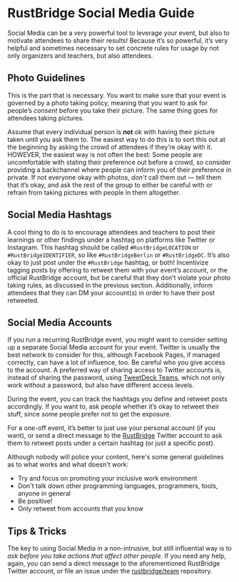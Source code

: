 # RustBridge Social Media Guide
Social Media can be a very powerful tool to leverage your event, but also to motivate attendees to share their results! Because it’s so powerful, it’s very helpful and sometimes necessary to set concrete rules for usage by not only organizers and teachers, but also attendees.


## Photo Guidelines

This is the part that is necessary. You want to make sure that your event is governed by a photo taking policy, meaning that you want to ask for people’s *consent* before you take their picture. The same thing goes for attendees taking pictures.

Assume that every individual person is **not** ok with having their picture taken until you ask them to. The easiest way to do this is to sort this out at the beginning by asking the crowd of attendees if they’re okay with it. HOWEVER, the easiest way is not often the best: Some people are uncomfortable with stating their preference out before a crowd, so consider providing a backchannel where people can inform you of their preference in private. If not everyone okay with photos, *don’t* call them out — tell them that it’s okay, and ask the rest of the group to either be careful with or refrain from taking pictures with people in them altogether.


## Social Media Hashtags

A cool thing to do is to encourage attendees and teachers to post their learnings or other findings under a hashtag on platforms like Twitter or Instagram. This hashtag should be called `#RustBridgeLOCATION` or `#RustBridgeIDENTIFIER`, so like `#RustBridgeBerlin` or `#RustBridgeDC`. It’s also okay to just post under the `#RustBridge` hashtag, or both! Incentivize tagging posts by offering to retweet them with your event’s account, or the official RustBridge account, but be careful that they don’t violate your photo taking rules, as discussed in the previous section. Additionally, inform attendees that they can DM your account(s) in order to have their post retweeted.


## Social Media Accounts

If you run a recurring RustBridge event, you might want to consider setting up a separate Social Media account for your event. Twitter is usually the best network to consider for this, although Facebook Pages, if managed correctly, can have a lot of influence, too. Be careful who you give access to the account. A preferred way of sharing access to Twitter accounts is, instead of sharing the password, using [TweetDeck Teams](https://blog.twitter.com/official/en_us/a/2015/introducing-tweetdeck-teams.html), which not only work without a password, but also have different access levels.

During the event, you can track the hashtags you define and retweet posts accordingly. If you want to, ask people whether it’s okay to retweet their stuff, since some people prefer not to get the exposure.

For a one-off event, it’s better to just use your personal account (if you want), or send a direct message to the [RustBridge](https://twitter.com/RustBridge) Twitter account to ask them to retweet posts under a certain hashtag (or just a specific post).

Although nobody will police your content, here's some general guidelines as to what works and what doesn't work:

- Try and focus on promoting your inclusive work environment
- Don't talk down other programming languages, programmers, tools, anyone in general
- Be positive!
- Only retweet from accounts that you know

## Tips & Tricks

The key to using Social Media in a non-intrusive, but still influential way is to *ask before you take actions that affect other people*. If you need any help, again, you can send a direct message to the aforementioned RustBridge Twitter account, or file an issue under the [rustbridge/team](https://github.com/rustbridge/team) repository.

